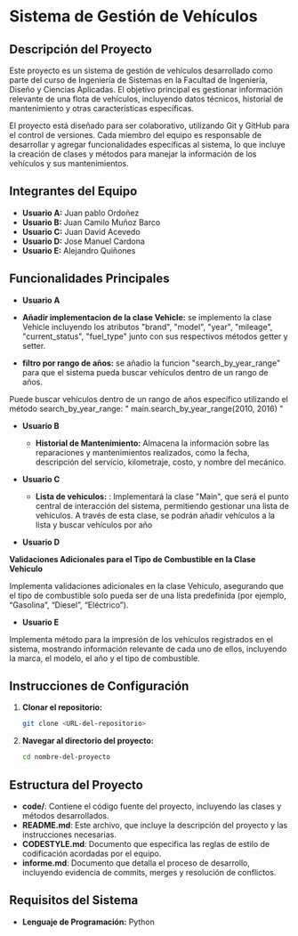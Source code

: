 # Sistema de Gestión de Vehículos

## Descripción del Proyecto

Este proyecto es un sistema de gestión de vehículos desarrollado como parte del curso de Ingeniería de Sistemas en la Facultad de Ingeniería, Diseño y Ciencias Aplicadas. El objetivo principal es gestionar información relevante de una flota de vehículos, incluyendo datos técnicos, historial de mantenimiento y otras características específicas.

El proyecto está diseñado para ser colaborativo, utilizando Git y GitHub para el control de versiones. Cada miembro del equipo es responsable de desarrollar y agregar funcionalidades específicas al sistema, lo que incluye la creación de clases y métodos para manejar la información de los vehículos y sus mantenimientos.

## Integrantes del Equipo

- **Usuario A:** Juan pablo Ordoñez
- **Usuario B:** Juan Camilo Muñoz Barco
- **Usuario C:** Juan David Acevedo
- **Usuario D:** Jose Manuel Cardona
- **Usuario E:** Alejandro Quiñones

## Funcionalidades Principales

- **Usuario A**

 -  **Añadir implementacion de la clase Vehicle:**  se implemento la clase Vehicle incluyendo los atributos "brand", "model", "year", "mileage", "current_status", "fuel_type" junto con sus respectivos métodos getter y setter.

 - **filtro por rango de años:** se añadio la funcion "search_by_year_range" para que el sistema pueda buscar vehículos dentro de un rango de años. 
 
 Puede buscar vehículos dentro de un rango de años específico utilizando el método search_by_year_range: " main.search_by_year_range(2010, 2016) "

- **Usuario B**

  - **Historial de Mantenimiento:** Almacena la información sobre las reparaciones y mantenimientos realizados, como la fecha, descripción del servicio, kilometraje, costo, y nombre del mecánico.

- **Usuario C**

  - **Lista de vehiculos:** : Implementará la clase "Main", que será el punto central de
interacción del sistema, permitiendo gestionar una lista de vehículos. A través de
esta clase, se podrán añadir vehículos a la lista y buscar vehículos por año


- **Usuario D**

 **Validaciones Adicionales para el Tipo de Combustible en la Clase Vehiculo**
 
  Implementa validaciones adicionales en la clase Vehiculo, asegurando que el tipo de combustible solo pueda ser de una lista      predefinida (por ejemplo, “Gasolina”, “Diesel”, “Eléctrico”).

- **Usuario E**

Implementa método para la impresión de los vehículos registrados en el sistema, mostrando información relevante de cada uno de ellos, incluyendo la marca, el modelo, el año y el tipo de combustible.

## Instrucciones de Configuración

1. **Clonar el repositorio:**
   ```bash
   git clone <URL-del-repositorio>
   ```
2. **Navegar al directorio del proyecto:**
   ```bash
   cd nombre-del-proyecto
   ```

## Estructura del Proyecto

- **code/**: Contiene el código fuente del proyecto, incluyendo las clases y métodos desarrollados.
- **README.md**: Este archivo, que incluye la descripción del proyecto y las instrucciones necesarias.
- **CODESTYLE.md**: Documento que especifica las reglas de estilo de codificación acordadas por el equipo.
- **informe.md**: Documento que detalla el proceso de desarrollo, incluyendo evidencia de commits, merges y resolución de conflictos.

## Requisitos del Sistema

- **Lenguaje de Programación:** Python
